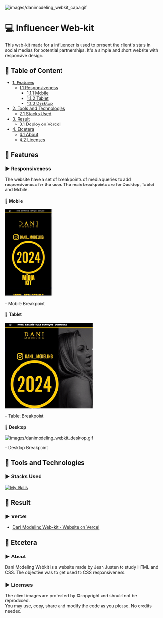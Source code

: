 <!--Title Image-->
![images/danimodeling_webkit_capa.gif](https://github.com/jeanjusten/Dani_Modeling_Media_Kit/blob/main/images/danimodeling_webkit_capa.gif?raw=true)
# :computer: Influencer Web-kit
  <p>
  This web-kit made for a influencer is used to present the client's stats in social medias for potential partnerships.
  It's a simple and short website with responsive design.
  </p>

<!--Menu-->
## :large_orange_diamond: Table of Content
- [1. Features](#large_orange_diamond-features)
  - [1.1 Responsiveness](#arrow_forward-responsiveness)
    - [1.1.1 Mobile](#small_red_triangle_down-mobile)
    - [1.1.2 Tablet](#small_red_triangle_down-tablet)
    - [1.1.3 Desktop](#small_red_triangle_down-desktop)
- [2. Tools and Technologies](#large_orange_diamond-tools-and-technologies)
  - [2.1 Stacks Used](#arrow_forward-stacks-used)
- [3. Result](#large_orange_diamond-result)
  - [3.1 Deploy on Vercel](#arrow_forward-vercel)
- [4. Etcetera](#large_orange_diamond-etcetera)
  - [4.1 About](#arrow_forward-about)
  - [4.2 Licenses](#arrow_forward-licenses)

<!--Details-->
## :large_orange_diamond: Features
### :arrow_forward: Responsiveness
<p>
The website have a set of breakpoints of media queries to add responsiveness for the user. 
The main breakpoints are for Desktop, Tablet and Mobile.  
</p>

#### :small_red_triangle_down: Mobile
![images/danimodeling_webkit_celular.gif](https://github.com/jeanjusten/Dani_Modeling_Media_Kit/blob/main/images/danimodeling_webkit_celular.gif?raw=true)
<p>- Mobile Breakpoint</p>

#### :small_red_triangle_down: Tablet
![images/danimodeling_webkit_tablet.gif](https://github.com/jeanjusten/Dani_Modeling_Media_Kit/blob/main/images/danimodeling_webkit_tablet.gif?raw=true)
<p>- Tablet Breakpoint</p>

#### :small_red_triangle_down: Desktop
![images/danimodeling_webkit_desktop.gif](https://github.com/jeanjusten/Dani_Modeling_Media_Kit/blob/main/images/danimodeling_webkit_desktop.gif?raw=true)
<p>- Desktop Breakpoint</p>

<!--Tools Used-->
## :large_orange_diamond: Tools and Technologies
### :arrow_forward: Stacks Used
[![My Skills](https://skillicons.dev/icons?i=html,css)](https://skillicons.dev)

<!--Result-->
## :large_orange_diamond: Result
### :arrow_forward: Vercel
- <a href="https://danimodeling-mediakit.vercel.app/" alt="See the page live on Vercel now">Dani Modeling Web-kit - Website on Vercel</a>

<!--Etcetera-->
## :large_orange_diamond: Etcetera
### :arrow_forward: About
<p>
  Dani Modeling Webkit is a website made by Jean Justen to study HTML and CSS.
  The objective was to get used to CSS responsiveness.
</p>

### :arrow_forward: Licenses
<p>
  The client images are protected by ©copyright and should not be reproduced. <br>
  You may use, copy, share and modify the code as you please. No credits needed.
</p>

